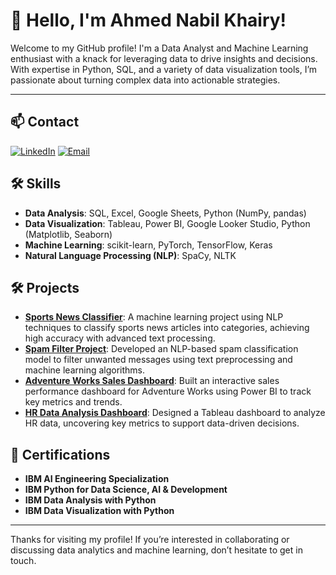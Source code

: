 # 👋 Hello, I'm Ahmed Nabil Khairy!

Welcome to my GitHub profile! I'm a Data Analyst and Machine Learning enthusiast with a knack for leveraging data to drive insights and decisions. With expertise in Python, SQL, and a variety of data visualization tools, I’m passionate about turning complex data into actionable strategies.

---

## 📫 Contact

[![LinkedIn](https://img.shields.io/badge/LinkedIn-Ahmed%20Nabil-blue)](https://linkedin.com/in/ahmed-nabil-144583273) [![Email](https://img.shields.io/badge/Email-Ahmed%20Nabil-red)](mailto:ahmed.nabil.khairy.10@gmail.com)

## 🛠️ Skills

- **Data Analysis**: SQL, Excel, Google Sheets, Python (NumPy, pandas)
- **Data Visualization**: Tableau, Power BI, Google Looker Studio, Python (Matplotlib, Seaborn)
- **Machine Learning**: scikit-learn, PyTorch, TensorFlow, Keras
- **Natural Language Processing (NLP)**: SpaCy, NLTK

## 🛠️ Projects

- **[Sports News Classifier](#)**: A machine learning project using NLP techniques to classify sports news articles into categories, achieving high accuracy with advanced text processing.
- **[Spam Filter Project](#)**: Developed an NLP-based spam classification model to filter unwanted messages using text preprocessing and machine learning algorithms.
- **[Adventure Works Sales Dashboard](#)**: Built an interactive sales performance dashboard for Adventure Works using Power BI to track key metrics and trends.
- **[HR Data Analysis Dashboard](#)**: Designed a Tableau dashboard to analyze HR data, uncovering key metrics to support data-driven decisions.

## 📜 Certifications

- **IBM AI Engineering Specialization**
- **IBM Python for Data Science, AI & Development**
- **IBM Data Analysis with Python**
- **IBM Data Visualization with Python**

---

Thanks for visiting my profile! If you’re interested in collaborating or discussing data analytics and machine learning, don’t hesitate to get in touch.
